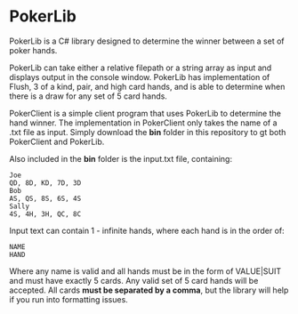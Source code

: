 # PokerLib
PokerLib is a C# library designed to determine the winner between a set of poker hands. 

PokerLib can take either a relative filepath or a string array as input and displays output in the console window.
PokerLib has implementation of Flush, 3 of a kind, pair, and high card hands, and is able to determine when there is a draw for any set of 5 card hands.

PokerClient is a simple client program that uses PokerLib to determine the hand winner. The implementation in PokerClient only takes the name of a .txt file as input.
Simply download the **bin** folder in this repository to gt both PokerClient and PokerLib.

Also included in the **bin** folder is the input.txt file, containing:
```
Joe
QD, 8D, KD, 7D, 3D
Bob
AS, QS, 8S, 6S, 4S
Sally
4S, 4H, 3H, QC, 8C
```
Input text can contain 1 - infinite hands, where each hand is in the order of:
```
NAME
HAND
```
Where any name is valid and all hands must be in the form of VALUE|SUIT and must have exactly 5 cards.
Any valid set of 5 card hands will be accepted. All cards **must be separated by a comma**, but the library will help if you run into formatting issues.

